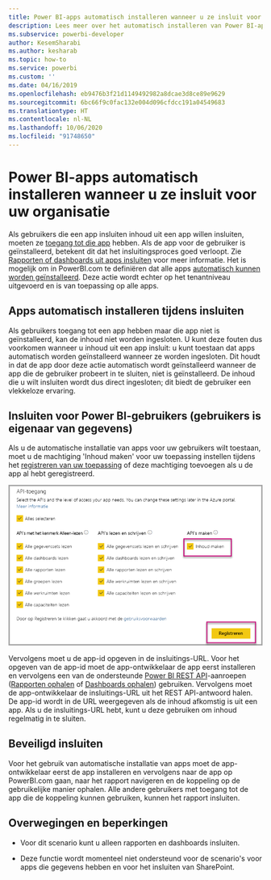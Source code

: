 ```yaml
---
title: Power BI-apps automatisch installeren wanneer u ze insluit voor uw organisatie
description: Lees meer over het automatisch installeren van Power BI-apps wanneer u ze insluit voor uw organisatie.
ms.subservice: powerbi-developer
author: KesemSharabi
ms.author: kesharab
ms.topic: how-to
ms.service: powerbi
ms.custom: ''
ms.date: 04/16/2019
ms.openlocfilehash: eb9476b3f21d1149492982a8dcae3d8ce89e9629
ms.sourcegitcommit: 6bc66f9c0fac132e004d096cfdcc191a04549683
ms.translationtype: HT
ms.contentlocale: nl-NL
ms.lasthandoff: 10/06/2020
ms.locfileid: "91748650"
---
```

# <a name="auto-install-power-bi-apps-when-embedding-for-your-organization"></a>Power BI-apps automatisch installeren wanneer u ze insluit voor uw organisatie

Als gebruikers die een app insluiten inhoud uit een app willen insluiten, moeten ze [toegang tot die app](../../collaborate-share/service-create-distribute-apps.md) hebben. Als de app voor de gebruiker is geïnstalleerd, betekent dit dat het insluitingsproces goed verloopt. Zie [Rapporten of dashboards uit apps insluiten](embed-from-apps.md) voor meer informatie. Het is mogelijk om in PowerBI.com te definiëren dat alle apps [automatisch kunnen worden geïnstalleerd](https://powerbi.microsoft.com/blog/automatically-install-apps/). Deze actie wordt echter op het tenantniveau uitgevoerd en is van toepassing op alle apps.

## <a name="auto-install-app-on-embedding"></a>Apps automatisch installeren tijdens insluiten

Als gebruikers toegang tot een app hebben maar die app niet is geïnstalleerd, kan de inhoud niet worden ingesloten. U kunt deze fouten dus voorkomen wanneer u inhoud uit een app insluit: u kunt toestaan dat apps automatisch worden geïnstalleerd wanneer ze worden ingesloten. Dit houdt in dat de app door deze actie automatisch wordt geïnstalleerd wanneer de app die de gebruiker probeert in te sluiten, niet is geïnstalleerd. De inhoud die u wilt insluiten wordt dus direct ingesloten; dit biedt de gebruiker een vlekkeloze ervaring.

## <a name="embed-for-power-bi-users-user-owns-data"></a>Insluiten voor Power BI-gebruikers (gebruikers is eigenaar van gegevens)

Als u de automatische installatie van apps voor uw gebruikers wilt toestaan, moet u de machtiging 'Inhoud maken' voor uw toepassing instellen tijdens het [registreren van uw toepassing](register-app.md#register-with-the-power-bi-application-registration-tool) of deze machtiging toevoegen als u de app al hebt geregistreerd.

![Inhoud maken door apps te registreren](media/embed-auto-install-app/register-app-create-content.png)

Vervolgens moet u de app-id opgeven in de insluitings-URL. Voor het opgeven van de app-id moet de app-ontwikkelaar de app eerst installeren en vervolgens een van de ondersteunde [Power BI REST API](/rest/api/power-bi/)-aanroepen ([Rapporten ophalen](/rest/api/power-bi/reports/getreports) of [Dashboards ophalen](/rest/api/power-bi/dashboards/getdashboards)) gebruiken. Vervolgens moet de app-ontwikkelaar de insluitings-URL uit het REST API-antwoord halen. De app-id wordt in de URL weergegeven als de inhoud afkomstig is uit een app.  Als u de insluitings-URL hebt, kunt u deze gebruiken om inhoud regelmatig in te sluiten.

## <a name="secure-embed"></a>Beveiligd insluiten

Voor het gebruik van automatische installatie van apps moet de app-ontwikkelaar eerst de app installeren en vervolgens naar de app op PowerBI.com gaan, naar het rapport navigeren en de koppeling op de gebruikelijke manier ophalen. Alle andere gebruikers met toegang tot de app die de koppeling kunnen gebruiken, kunnen het rapport insluiten.

## <a name="considerations-and-limitations"></a>Overwegingen en beperkingen

* Voor dit scenario kunt u alleen rapporten en dashboards insluiten.

* Deze functie wordt momenteel niet ondersteund voor de scenario's voor apps die gegevens hebben en voor het insluiten van SharePoint.